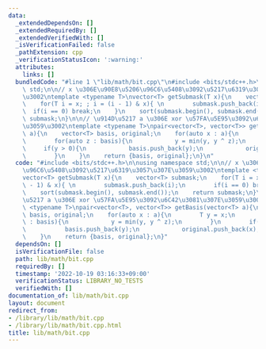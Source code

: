 ```yaml
---
data:
  _extendedDependsOn: []
  _extendedRequiredBy: []
  _extendedVerifiedWith: []
  _isVerificationFailed: false
  _pathExtension: cpp
  _verificationStatusIcon: ':warning:'
  attributes:
    links: []
  bundledCode: "#line 1 \"lib/math/bit.cpp\"\n#include <bits/stdc++.h>\n\nusing namespace\
    \ std;\n\n// x \u306E\u90E8\u5206\u96C6\u5408\u3092\u5217\u6319\u3057\u307E\u3059\
    \u3002\ntemplate <typename T>\nvector<T> getSubmask(T x){\n    vector<T> submask;\n\
    \    for(T i = x; ; i = (i - 1) & x){ \n        submask.push_back(i);\n      \
    \  if(i == 0) break;\n    }\n    sort(submask.begin(), submask.end());\n    return\
    \ submask;\n}\n\n// \u914D\u5217 a \u306E xor \u57FA\u5E95\u3092\u6C42\u3081\u307E\
    \u3059\u3002\ntemplate <typename T>\npair<vector<T>, vector<T>> getBasis(vector<T>\
    \ a){\n    vector<T> basis, original;\n    for(auto x : a){\n        T y = x;\n\
    \        for(auto z : basis){\n            y = min(y, y ^ z);\n        }\n   \
    \     if(y > 0){\n            basis.push_back(y);\n            original.push_back(x);\n\
    \        }\n    }\n    return {basis, original};\n}\n"
  code: "#include <bits/stdc++.h>\n\nusing namespace std;\n\n// x \u306E\u90E8\u5206\
    \u96C6\u5408\u3092\u5217\u6319\u3057\u307E\u3059\u3002\ntemplate <typename T>\n\
    vector<T> getSubmask(T x){\n    vector<T> submask;\n    for(T i = x; ; i = (i\
    \ - 1) & x){ \n        submask.push_back(i);\n        if(i == 0) break;\n    }\n\
    \    sort(submask.begin(), submask.end());\n    return submask;\n}\n\n// \u914D\
    \u5217 a \u306E xor \u57FA\u5E95\u3092\u6C42\u3081\u307E\u3059\u3002\ntemplate\
    \ <typename T>\npair<vector<T>, vector<T>> getBasis(vector<T> a){\n    vector<T>\
    \ basis, original;\n    for(auto x : a){\n        T y = x;\n        for(auto z\
    \ : basis){\n            y = min(y, y ^ z);\n        }\n        if(y > 0){\n \
    \           basis.push_back(y);\n            original.push_back(x);\n        }\n\
    \    }\n    return {basis, original};\n}"
  dependsOn: []
  isVerificationFile: false
  path: lib/math/bit.cpp
  requiredBy: []
  timestamp: '2022-10-19 03:16:33+09:00'
  verificationStatus: LIBRARY_NO_TESTS
  verifiedWith: []
documentation_of: lib/math/bit.cpp
layout: document
redirect_from:
- /library/lib/math/bit.cpp
- /library/lib/math/bit.cpp.html
title: lib/math/bit.cpp
---
```

